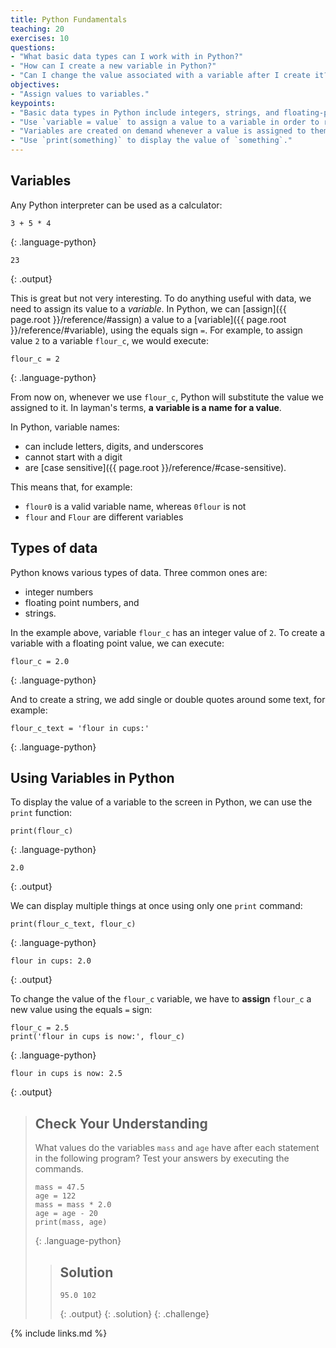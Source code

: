 ```yaml
---
title: Python Fundamentals
teaching: 20
exercises: 10
questions:
- "What basic data types can I work with in Python?"
- "How can I create a new variable in Python?"
- "Can I change the value associated with a variable after I create it?"
objectives:
- "Assign values to variables."
keypoints:
- "Basic data types in Python include integers, strings, and floating-point numbers."
- "Use `variable = value` to assign a value to a variable in order to record it in memory."
- "Variables are created on demand whenever a value is assigned to them."
- "Use `print(something)` to display the value of `something`."
---
```


## Variables

Any Python interpreter can be used as a calculator:
~~~
3 + 5 * 4
~~~
{: .language-python}
~~~
23
~~~
{: .output}

This is great but not very interesting.
To do anything useful with data, we need to assign its value to a _variable_.
In Python, we can [assign]({{ page.root }}/reference/#assign) a value to a
[variable]({{ page.root }}/reference/#variable), using the equals sign `=`.
For example, to assign value `2` to a variable `flour_c`, we would execute:

~~~
flour_c = 2
~~~
{: .language-python}

From now on, whenever we use `flour_c`, Python will substitute the value we assigned to
it. In layman's terms, **a variable is a name for a value**.

In Python, variable names:

 - can include letters, digits, and underscores
 - cannot start with a digit
 - are [case sensitive]({{ page.root }}/reference/#case-sensitive).

This means that, for example:
 - `flour0` is a valid variable name, whereas `0flour` is not
 - `flour` and `Flour` are different variables

## Types of data
Python knows various types of data. Three common ones are:

* integer numbers
* floating point numbers, and
* strings.

In the example above, variable `flour_c` has an integer value of `2`.
To create a variable with a floating point value, we can execute:

~~~
flour_c = 2.0
~~~
{: .language-python}

And to create a string, we add single or double quotes around some text, for example:

~~~
flour_c_text = 'flour in cups:'
~~~
{: .language-python}

## Using Variables in Python
To display the value of a variable to the screen in Python, we can use the `print` function:

~~~
print(flour_c)
~~~
{: .language-python}

~~~
2.0
~~~
{: .output}

We can display multiple things at once using only one `print` command:

~~~
print(flour_c_text, flour_c)
~~~
{: .language-python}
~~~
flour in cups: 2.0
~~~
{: .output}


To change the value of the `flour_c` variable, we have to
**assign** `flour_c` a new value using the equals `=` sign:

~~~
flour_c = 2.5
print('flour in cups is now:', flour_c)
~~~
{: .language-python}

~~~
flour in cups is now: 2.5
~~~
{: .output}


> ## Check Your Understanding
>
> What values do the variables `mass` and `age` have after each statement in the following program?
> Test your answers by executing the commands.
>
> ~~~
> mass = 47.5
> age = 122
> mass = mass * 2.0
> age = age - 20
> print(mass, age)
> ~~~
> {: .language-python}
>
> > ## Solution
> > ~~~
> > 95.0 102
> > ~~~
> > {: .output}
> {: .solution}
{: .challenge}

{% include links.md %}
